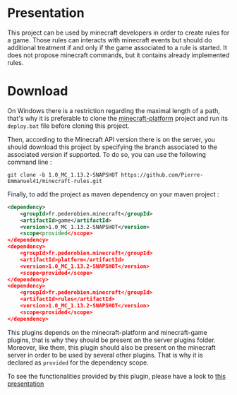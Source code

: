 # Presentation

This project can be used by minecraft developers in order to create rules for a game. Those rules can interacts with minecraft events but should do additional treatment if and only if the game associated to a rule is started. It does not propose minecraft commands, but it contains already implemented rules.

# Download

On Windows there is a restriction regarding the maximal length of a path, that's why it is preferable to clone the [minecraft-platform](https://github.com/Pierre-Emmanuel41/minecraft-game-plateform/blob/master/README.md) project and run its <code>deploy.bat</code> file before cloning this project.

Then, according to the Minecraft API version there is on the server, you should download this project by specifying the branch associated to the associated version if supported. To do so, you can use the following command line :

```git
git clone -b 1.0_MC_1.13.2-SNAPSHOT https://github.com/Pierre-Emmanuel41/minecraft-rules.git
```

Finally, to add the project as maven dependency on your maven project :

```xml
<dependency>
	<groupId>fr.pederobien.minecraft</groupId>
	<artifactId>game</artifactId>
	<version>1.0_MC_1.13.2-SNAPSHOT</version>
	<scope<provided</scope>
</dependency>
<dependency>
	<groupId>fr.pederobien.minecraft</groupId>
	<artifactId>platform</artifactId>
	<version>1.0_MC_1.13.2-SNAPSHOT</version>
	<scope<provided</scope>
</dependency>
<dependency>
	<groupId>fr.pederobien.minecraft</groupId>
	<artifactId>rules</artifactId>
	<version>1.0_MC_1.13.2-SNAPSHOT</version>
	<scope<provided</scope>
</dependency>
```

This plugins depends on the minecraft-platform and minecraft-game plugins, that is why they should be present on the server plugins folder. Moreover, like them, this plugin should also be present on the minecraft server in order to be used by several other plugins. That is why it is declared as <code>provided</code> for the dependency scope.

To see the functionalities provided by this plugin, please have a look to [this presentation](https://github.com/Pierre-Emmanuel41/minecraft-rules/blob/1.0_MC_1.13.2-SNAPSHOT/Presentation.md)
